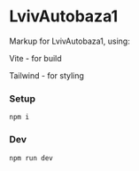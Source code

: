 # LvivAutobaza1

Markup for LvivAutobaza1, using:

Vite - for build

Tailwind - for styling

### Setup

```
npm i
```

### Dev

```
npm run dev
```